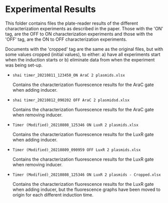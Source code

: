 # Experimental Results 



This folder contains files the plate-reader results of the different characterization experiments as described in the paper. Those with the 'ON' tag, are the OFF to ON characterization experiments and those with the 'OFF' tag, are the ON to OFF characterization experiments. 

Documents with the 'cropped' tag are the same as the original files, but with some values cropped (initial values), to either: a) have all experiments start when the induction starts or b) eliminate data from when the experiment was being set-up. 



- `shai timer_20210811_123450_ON AraC 2 plasmids.xlsx`

  Contains the characterization fluorescence results for the AraC gate when adding inducer.

- `shai timer_20210812_090202 OFF AraC 2 plasmidsd.xlsx`

  Contains the characterization fluorescence results for the AraC gate when removing inducer.

- `Timer (Modified)_20210808_125346 ON LuxR 2 plasmids.xlsx`

  Contains the characterization fluorescence results for the LuxR gate when adding inducer.

- `Timer (Modified)_20210809_090959 OFF LuxR 2 plasmids.xlsx`

  Contains the characterization fluorescence results for the LuxR gate when removing inducer.

- `Timer (Modified)_20210808_125346 ON LuxR 2 plasmids - Cropped.xlsx`

  Contains the characterization fluorescence results for the LuxR gate when adding inducer, but the fluorescence graphs have been moved to origin for each different induction time. 